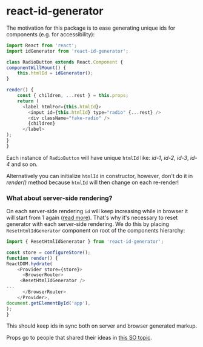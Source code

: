 # react-id-generator

The motivation for this package is to ease generating unique ids for components (e.g. for accessibility):


```javascript
import React from 'react';
import idGenerator from 'react-id-generator';

class RadioButton extends React.Component {
componentWillMount() {
    this.htmlId = idGenerator();
}

render() {
    const { children, ...rest } = this.props;
    return (
      <label htmlFor={this.htmlId}>
        <input id={this.htmlId} type="radio" {...rest} />
        <div className="fake-radio" />
        {children}
      </label>
);
}
}
```

Each instance of `RadioButton` will have unique `htmlId` like: *id-1*, *id-2*, *id-3*, *id-4* and so on.

Alternatively you can initialize `htmlId` in constructor, however, don't do it in *render()* method because
`htmlId` will then change on each re-render!


### What about server-side rendering?

On each server-side rendering `id` will keep increasing while in browser it will start from 1 again
([read more](https://stackoverflow.com/a/45066550/4443323)). That's why it's necessary to reset generator with each server-side rendering. We do this by placing `ResetHtmlIdGenerator` component on root of the components hierarchy:

````javascript
import { ResetHtmlIdGenerator } from 'react-id-generator';

const store = configureStore();
function render() {
ReactDOM.hydrate(
    <Provider store={store}>
      <BrowserRouter>
     <ResetHtmlIdGenerator />
...
      </BrowserRouter>
    </Provider>,
document.getElementById('app'),
);
}
````

This should keep ids in sync both on server and browser generated markup.

Props go to people that shared their ideas in [this SO topic](https://stackoverflow.com/q/29420835/4443323).

